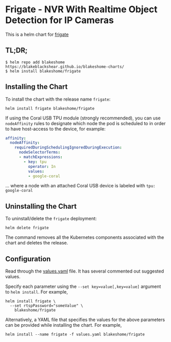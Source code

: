 # Frigate - NVR With Realtime Object Detection for IP Cameras

This is a helm chart for [frigate](https://github.com/blakeblackshear/frigate)

## TL;DR;

```shell
$ helm repo add blakeshome https://blakeblackshear.github.io/blakeshome-charts/
$ helm install blakeshome/frigate
```

## Installing the Chart

To install the chart with the release name `frigate`:

```console
helm install frigate blakeshome/frigate
```

If using the Coral USB TPU module (strongly recommended), you can use `nodeAffinity` rules to designate which node the pod is scheduled to in order to have host-access to the device, for example:

```yaml
affinity:
  nodeAffinity:
    requiredDuringSchedulingIgnoredDuringExecution:
      nodeSelectorTerms:
      - matchExpressions:
        - key: tpu
          operator: In
          values:
          - google-coral
```

... where a node with an attached Coral USB device is labeled with `tpu: google-coral`

## Uninstalling the Chart

To uninstall/delete the `frigate` deployment:

```console
helm delete frigate
```

The command removes all the Kubernetes components associated with the chart and deletes the release.

## Configuration

Read through the [values.yaml](https://github.com/blakeblackshear/blakeshome-charts/blob/master/charts/frigate/values.yaml) file. It has several commented out suggested values.

Specify each parameter using the `--set key=value[,key=value]` argument to `helm install`. For example,

```console
helm install frigate \
  --set rtspPassword="someValue" \
    blakeshome/frigate
```

Alternatively, a YAML file that specifies the values for the above parameters can be provided while installing the chart. For example,

```console
helm install --name frigate -f values.yaml blakeshome/frigate
```
